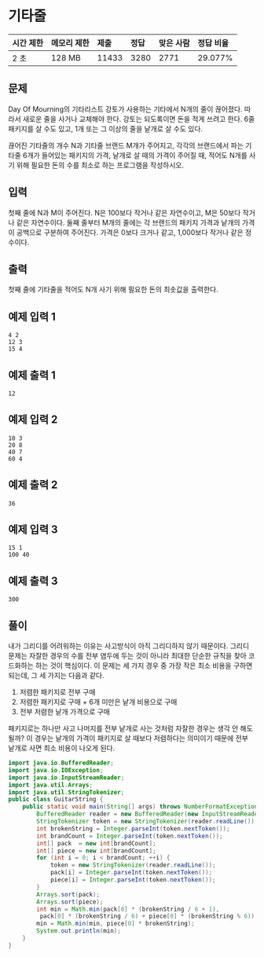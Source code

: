# 기타줄

| 시간 제한 | 메모리 제한 | 제출  | 정답 | 맞은 사람 | 정답 비율 |
| :-------- | :---------- | :---- | :--- | :-------- | :-------- |
| 2 초      | 128 MB      | 11433 | 3280 | 2771      | 29.077%   |

## 문제

Day Of Mourning의 기타리스트 강토가 사용하는 기타에서 N개의 줄이 끊어졌다. 따라서 새로운 줄을 사거나 교체해야 한다. 강토는 되도록이면 돈을 적게 쓰려고 한다. 6줄 패키지를 살 수도 있고, 1개 또는 그 이상의 줄을 낱개로 살 수도 있다.

끊어진 기타줄의 개수 N과 기타줄 브랜드 M개가 주어지고, 각각의 브랜드에서 파는 기타줄 6개가 들어있는 패키지의 가격, 낱개로 살 때의 가격이 주어질 때, 적어도 N개를 사기 위해 필요한 돈의 수를 최소로 하는 프로그램을 작성하시오.

## 입력

첫째 줄에 N과 M이 주어진다. N은 100보다 작거나 같은 자연수이고, M은 50보다 작거나 같은 자연수이다. 둘째 줄부터 M개의 줄에는 각 브랜드의 패키지 가격과 낱개의 가격이 공백으로 구분하여 주어진다. 가격은 0보다 크거나 같고, 1,000보다 작거나 같은 정수이다.

## 출력

첫째 줄에 기타줄을 적어도 N개 사기 위해 필요한 돈의 최솟값을 출력한다.

## 예제 입력 1 

```
4 2
12 3
15 4
```

## 예제 출력 1 

```
12
```

## 예제 입력 2 

```
10 3
20 8
40 7
60 4
```

## 예제 출력 2 

```
36
```

## 예제 입력 3 

```
15 1
100 40
```

## 예제 출력 3 

```
300
```



## 풀이

내가 그리디를 어려워하는 이유는 사고방식이 아직 그리디하지 않기 때문이다. 그리디 문제는 자잘한 경우의 수를 전부 염두에 두는 것이 아니라 최대한 단순한 규칙을 찾아 코드화하는 하는 것이 핵심이다. 이 문제는 세 가지 경우 중 가장 작은 최소 비용을 구하면 되는데, 그 세 가지는 다음과 같다.

1. 저렴한 패키지로 전부 구매
2. 저렴한 패키지로 구매 + 6개 미만은 낱개 비용으로 구매
3. 전부 저렴한 낱개 가격으로 구매

패키지로는 하나만 사고 나머지를 전부 낱개로 사는 것처럼 자잘한 경우는 생각 안 해도 될까? 이 경우는 낱개의 가격이 패키지로 살 때보다 저렴하다는 의미이기 때문에 전부 낱개로 사면 최소 비용이 나오게 된다.

```java
import java.io.BufferedReader;
import java.io.IOException;
import java.io.InputStreamReader;
import java.util.Arrays;
import java.util.StringTokenizer;
public class GuitarString {
	public static void main(String[] args) throws NumberFormatException, IOException {
		BufferedReader reader = new BufferedReader(new InputStreamReader(System.in));
		StringTokenizer token = new StringTokenizer(reader.readLine());
		int brokenString = Integer.parseInt(token.nextToken());
		int brandCount = Integer.parseInt(token.nextToken());
		int[] pack 	= new int[brandCount];
		int[] piece = new int[brandCount];
		for (int i = 0; i < brandCount; ++i) {
			token = new StringTokenizer(reader.readLine());
			pack[i] = Integer.parseInt(token.nextToken());
			piece[i] = Integer.parseInt(token.nextToken());
		}
		Arrays.sort(pack);
		Arrays.sort(piece);
		int min = Math.min(pack[0] * (brokenString / 6 + 1),  
         pack[0] * (brokenString / 6) + piece[0] * (brokenString % 6));
		min = Math.min(min, piece[0] * brokenString);
		System.out.println(min);
	}
}
```

